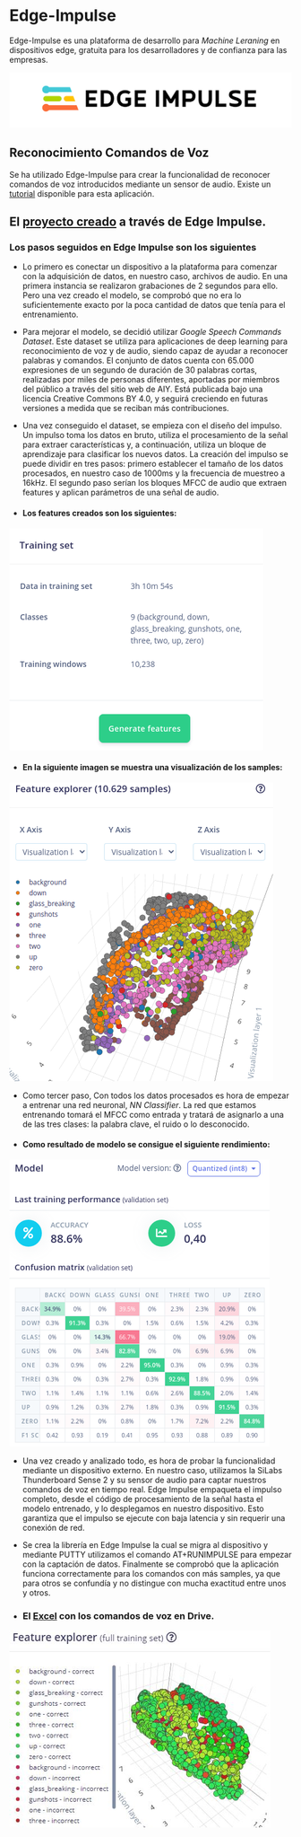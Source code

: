 # Edge-Impulse

Edge-Impulse es una plataforma de desarrollo para *Machine Leraning* en dispositivos edge, gratuita para los desarrolladores y de confianza para las empresas.

![alt text](https://github.com/InigoZalaya/Proyecto-Tecnologias-Industriales/blob/main/Edge%20Impulse/thumbnail_edge-impulse_01.png)

## Reconocimiento Comandos de Voz

Se ha utilizado Edge-Impulse para crear la funcionalidad de reconocer comandos de voz introducidos mediante un sensor de audio. Existe un [tutorial](https://docs.edgeimpulse.com/docs/responding-to-your-voice) disponible para esta aplicación. 

 ## El [proyecto creado](https://studio.edgeimpulse.com/public/65423/latest) a través de Edge Impulse.
 ### Los pasos seguidos en Edge Impulse son los siguientes

*  Lo primero es conectar un dispositivo a la plataforma para comenzar con la adquisición de datos, en nuestro caso, archivos de audio. En una primera instancia se realizaron grabaciones de 2 segundos para ello. Pero una vez creado el modelo, se comprobó que no era lo suficientemente exacto por la poca cantidad de datos que tenía para el entrenamiento.
*  Para mejorar el modelo, se decidió utilizar *Google Speech Commands Dataset*. Este dataset se utiliza para aplicaciones de deep learning para reconocimiento de voz y de audio, siendo capaz de ayudar a reconocer palabras y comandos. El conjunto de datos cuenta con 65.000 expresiones de un segundo de duración de 30 palabras cortas, realizadas por miles de personas diferentes, aportadas por miembros del público a través del sitio web de AIY. Está publicada bajo una licencia Creative Commons BY 4.0, y seguirá creciendo en futuras versiones a medida que se reciban más contribuciones.

*  Una vez conseguido el dataset, se empieza con el diseño del impulso. Un impulso toma los datos en bruto, utiliza el procesamiento de la señal para extraer características y, a continuación, utiliza un bloque de aprendizaje para clasificar los nuevos datos.
La creación del impulso se puede dividir en tres pasos: primero establecer el tamaño de los datos procesados, en nuestro caso de 1000ms y la frecuencia de muestreo a 16kHz. El segundo paso serían los bloques MFCC de audio que extraen features y aplican parámetros de una señal de audio.

* #### Los features creados son los siguientes:
![alt text](https://github.com/InigoZalaya/Proyecto-Tecnologias-Industriales/blob/main/Edge%20Impulse/edge3.png)

* #### En la siguiente imagen se muestra una visualización de los samples:
![alt text](https://github.com/InigoZalaya/Proyecto-Tecnologias-Industriales/blob/main/Edge%20Impulse/edge2.png)

*  Como tercer paso, Con todos los datos procesados es hora de empezar a entrenar una red neuronal, *NN Classifier*. La red que estamos entrenando tomará el MFCC como entrada y tratará de asignarlo a una de las tres clases: la palabra clave, el ruido o lo desconocido. 

* #### Como resultado de modelo se consigue el siguiente rendimiento:
![alt text](https://github.com/InigoZalaya/Proyecto-Tecnologias-Industriales/blob/main/Edge%20Impulse/train.png)

*  Una vez creado y analizado todo, es hora de probar la funcionalidad mediante un dispositivo externo. En nuestro caso, utilizamos la SiLabs Thunderboard Sense 2 y su sensor de audio para captar nuestros comandos de voz en tiempo real. Edge Impulse empaqueta el impulso completo, desde el código de procesamiento de la señal hasta el modelo entrenado, y lo desplegamos en nuestro dispositivo. Esto garantiza que el impulso se ejecute con baja latencia y sin requerir una conexión de red.

*  Se crea la librería en Edge Impulse la cual se migra al dispositivo y mediante PUTTY utilizamos el comando AT+RUNIMPULSE para empezar con la captación de datos. Finalmente se comprobó que la aplicación funciona correctamente para los comandos con más samples, ya que para otros se confundía y no distingue con mucha exactitud entre unos y otros.

* ### El [Excel](https://docs.google.com/spreadsheets/d/1DuhQhVBs4jBqO62ucJH18hLz-siLDMmFLaAkOy_AL4A/edit#gid=956814287) con los comandos de voz en Drive.

![alt text](https://github.com/InigoZalaya/Proyecto-Tecnologias-Industriales/blob/main/Edge%20Impulse/edge.JPG)
